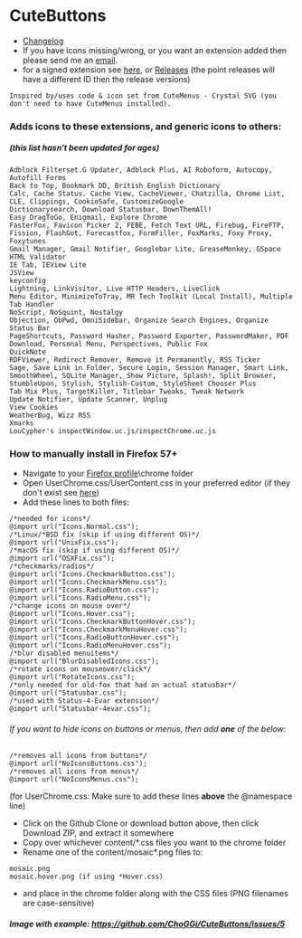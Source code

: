 # CuteButtons

* [Changelog](https://choggi.org/misc/CuteButtonsCrystalSVG/change.log)
* If you have icons missing/wrong, or you want an extension added then please send me an [email](mailto:CuteButtonsCrystalSVG@choggi.org).
* for a signed extension see [here](https://choggi.org/misc/CuteButtonsCrystalSVG/), or [Releases](https://github.com/ChoGGi/CuteButtons/releases) (the point releases will have a different ID then the release versions)

```
Inspired by/uses code & icon set from CuteMenus - Crystal SVG (you don't need to have CuteMenus installed).
```

### Adds icons to these extensions, and generic icons to others:
##### (this list hasn't been updated for ages)
```
Adblock Filterset.G Updater, Adblock Plus, AI Roboform, Autocopy, Autofill Forms
Back to Top, Bookmark DD, British English Dictionary
Calc, Cache Status. Cache View, CacheViewer, Chatzilla, Chrome List, CLE, Clippings, CookieSafe, CustomizeGoogle
Dictionarysearch, Download Statusbar, DownThemAll!
Easy DragToGo, Enigmail, Explore Chrome
FasterFox, Favicon Picker 2, FEBE, Fetch Text URL, Firebug, FireFTP, Fission, FlashGot, Forecastfox, FormFiller, FoxMarks, Foxy Proxy, Foxytunes
Gmail Manager, Gmail Notifier, Googlebar Lite, GreaseMonkey, GSpace
HTML Validator
IE Tab, IEView Lite
JSView
keyconfig
Lightning, LinkVisitor, Live HTTP Headers, LiveClick
Menu Editor, MinimizeToTray, MR Tech Toolkit (Local Install), Multiple Tab Handler
NoScript, NoSquint, Nostalgy
Objection, ObPwd, OmniSidebar, Organize Search Engines, Organize Status Bar
PageShortcuts, Password Hasher, Password Exporter, PasswordMaker, PDF Download, Personal Menu, Perspectives, Public Fox
QuickNote
RDFViewer, Redirect Remover, Remove it Permanently, RSS Ticker
Sage, Save Link in Folder, Secure Login, Session Manager, Smart Link, SmoothWheel, SQLite Manager, Show Picture, Splash!, Split Browser, StumbleUpon, Stylish, Stylish-Custom, StyleSheet Chooser Plus
Tab Mix Plus, TargetKiller, Titlebar Tweaks, Tweak Network
Update Notifier, Update Scanner, Unplug
View Cookies
WeatherBug, Wizz RSS
Xmarks
LouCypher's inspectWindow.uc.js/inspectChrome.uc.js
```



### How to manually install in Firefox 57+
* Navigate to your [Firefox profile](https://support.mozilla.org/en-US/kb/profiles-where-firefox-stores-user-data)\chrome folder
* Open UserChrome.css/UserContent.css in your preferred editor (if they don't exist see [here](http://kb.mozillazine.org/index.php?title=UserChrome.css))
* Add these lines to both files:
```
/*needed for icons*/
@import url("Icons.Normal.css");
/*Linux/*BSD fix (skip if using different OS)*/
@import url("UnixFix.css");
/*macOS fix (skip if using different OS)*/
@import url("OSXFix.css");
/*checkmarks/radios*/
@import url("Icons.CheckmarkButton.css");
@import url("Icons.CheckmarkMenu.css");
@import url("Icons.RadioButton.css");
@import url("Icons.RadioMenu.css");
/*change icons on mouse over*/
@import url("Icons.Hover.css");
@import url("Icons.CheckmarkButtonHover.css");
@import url("Icons.CheckmarkMenuHover.css");
@import url("Icons.RadioButtonHover.css");
@import url("Icons.RadioMenuHover.css");
/*blur disabled menuitems*/
@import url("BlurDisabledIcons.css");
/*rotate icons on mouseover/click*/
@import url("RotateIcons.css");
/*only needed for old-fox that had an actual statusbar*/
@import url("Statusbar.css");
/*used with Status-4-Evar extension*/
@import url("Statusbar-4evar.css");
```
###### If you want to hide icons on buttons or menus, then add **one** of the below:
```
/*removes all icons from buttons*/
@import url("NoIconsButtons.css");
/*removes all icons from menus*/
@import url("NoIconsMenus.css");
```
(for UserChrome.css: Make sure to add these lines **above** the @namespace line)

* Click on the Github Clone or download button above, then click Download ZIP, and extract it somewhere
* Copy over whichever content/*.css files you want to the chrome folder
* Rename one of the content/mosaic*.png files to:
```
mosaic.png
mosaic.hover.png (if using *Hover.css)
```
* and place in the chrome folder along with the CSS files (PNG filenames are case-sensitive)

##### Image with example: https://github.com/ChoGGi/CuteButtons/issues/5